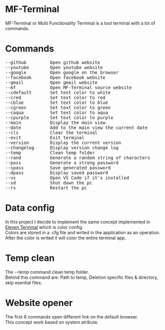 # MF-Terminal
MF-Terminal or Multi Functionality Terminal is a tool terminal with a lot of commands.

# Commands
<pre>
--github         Open github website
--youtube        Open youtube website
--google         Open google on the browser
--facebook       Open facebook website
--gmail          Open gmail website
--mf             Open MF-Terminal source website
--cdefault       Set text color to white
--cred           Set text color to red
--cblue          Set text color to blue
--cgreen         Set text color to green
--caqua          Set text color to aqua
--cpurple        Set text color to purple
--main           Display the main view
--date           Add to the main view the current date
--cls            Clear the terminal
--exit           Exit terminal
--version        Display the current version
--changelog      Display version change log
--temp           Clean temp folder
--rand           Generate a random string of characters
--pass           Generate a strong password
--spass          Save generated password
--dpass          Display saved password
--vs             Open VS Code if it's installed
--sd             Shut down the pc
--rs             Restart the pc
</pre>
# Data config

In this project I decide to implement the same concept implemented in [Eleven Terminal](https://github.com/HojdaAdelin/Eleven-Terminal) which is color config.\
Colors are stored in a .cfg file and writed in the application as an operation.\
After the color is writed it will color the entire terminal app.

# Temp clean

The --temp command clean temp folder.\
Behind this command are: Path to temp, Deletion specific files & directory, skip esential files.

# Website opener

The first 6 commands open different link on the default browser.\
This concept work based on system atribute.
